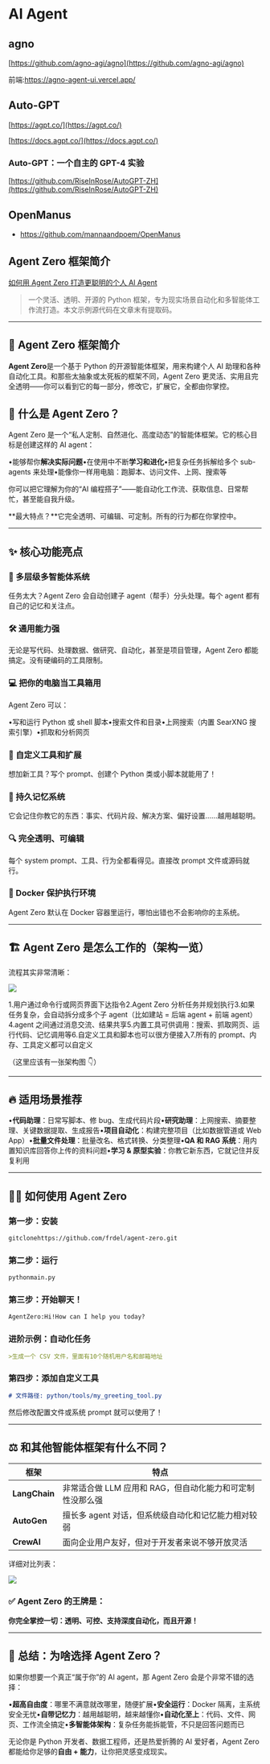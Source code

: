 # AI Agent

## agno

[https://github.com/agno-agi/agno](https://github.com/agno-agi/agno)

前端:https://agno-agent-ui.vercel.app/


## Auto-GPT

[https://agpt.co/](https://agpt.co/)

[https://docs.agpt.co/](https://docs.agpt.co/)

### Auto-GPT：一个自主的 GPT-4 实验

[https://github.com/RiseInRose/AutoGPT-ZH](https://github.com/RiseInRose/AutoGPT-ZH)

## OpenManus

- https://github.com/mannaandpoem/OpenManus

## Agent Zero 框架简介

[如何用 Agent Zero 打造更聪明的个人 AI Agent](https://mp.weixin.qq.com/s/j-IwBw9sgH82tu0Aj7AFMg)



> 一个灵活、透明、开源的 Python 框架，专为现实场景自动化和多智能体工作流打造。本文示例源代码在文章末有提取码。

---

## 🚀 Agent Zero 框架简介

**Agent Zero**是一个基于 Python 的开源智能体框架，用来构建个人 AI 助理和各种自动化工具。和那些太抽象或太死板的框架不同，Agent Zero 更灵活、实用且完全透明——你可以看到它的每一部分，修改它，扩展它，全都由你掌控。

## 🤖 什么是 Agent Zero？

Agent Zero 是一个“私人定制、自然进化、高度动态”的智能体框架。它的核心目标是创建这样的 AI agent：

•能够帮你**解决实际问题**•在使用中不断**学习和进化**•把复杂任务拆解给多个 sub-agents 来处理•能像你一样用电脑：跑脚本、访问文件、上网、搜索等

你可以把它理解为你的“AI 编程搭子”——能自动化工作流、获取信息、日常帮忙，甚至能自我升级。

**最大特点？**它完全透明、可编辑、可定制。所有的行为都在你掌控中。

---

## ✨ 核心功能亮点

### 🧠 多层级多智能体系统

任务太大？Agent Zero 会自动创建子 agent（帮手）分头处理。每个 agent 都有自己的记忆和关注点。

### 🛠️ 通用能力强

无论是写代码、处理数据、做研究、自动化，甚至是项目管理，Agent Zero 都能搞定。没有硬编码的工具限制。

### 💻 把你的电脑当工具箱用

Agent Zero 可以：

•写和运行 Python 或 shell 脚本•搜索文件和目录•上网搜索（内置 SearXNG 搜索引擎）•抓取和分析网页

### 🧩 自定义工具和扩展

想加新工具？写个 prompt、创建个 Python 类或小脚本就能用了！

### 🧠 持久记忆系统

它会记住你教它的东西：事实、代码片段、解决方案、偏好设置……越用越聪明。

### 🔍 完全透明、可编辑

每个 system prompt、工具、行为全都看得见。直接改 prompt 文件或源码就行。

### 🐳 Docker 保护执行环境

Agent Zero 默认在 Docker 容器里运行，哪怕出错也不会影响你的主系统。

---

## 🏗️ Agent Zero 是怎么工作的（架构一览）

流程其实非常清晰：

![](https://mmbiz.qpic.cn/sz_mmbiz_jpg/6Ex6Atic0gTwy6weQLgSg2OHhFQgBnkqUsfLzYAeUrP20zKuQqLMyQkkGOk6Vjv4gK5oibWlvia5BNMu1A0UkCXDg/640?wx_fmt=webp&from=appmsg&tp=webp&wxfrom=5&wx_lazy=1)

1.用户通过命令行或网页界面下达指令2.Agent Zero 分析任务并规划执行3.如果任务复杂，会自动拆分成多个子 agent（比如建站 = 后端 agent + 前端 agent）4.agent 之间通过消息交流、结果共享5.内置工具可供调用：搜索、抓取网页、运行代码、记忆调用等6.自定义工具和脚本也可以很方便接入7.所有的 prompt、内存、工具定义都可以自定义

（这里应该有一张架构图 👇）

---

## 🔥 适用场景推荐

•**代码助理**：日常写脚本、修 bug、生成代码片段•**研究助理**：上网搜索、摘要整理、关键数据提取、生成报告•**项目自动化**：构建完整项目（比如数据管道或 Web App）•**批量文件处理**：批量改名、格式转换、分类整理•**QA 和 RAG 系统**：用内置知识库回答你上传的资料问题•**学习 & 原型实验**：你教它新东西，它就记住并反复利用

---

## 🧑‍💻 如何使用 Agent Zero

### 第一步：安装

```Bash
gitclonehttps://github.com/frdel/agent-zero.git
```

### 第二步：运行

```Python
pythonmain.py
```

### 第三步：开始聊天！

```Markdown
AgentZero:Hi!How can I help you today?
```

### 进阶示例：自动化任务

```Markdown
>生成一个 CSV 文件，里面有10个随机用户名和邮箱地址
```

### 第四步：添加自定义工具

```Markdown
# 文件路径: python/tools/my_greeting_tool.py
```

然后修改配置文件或系统 prompt 就可以使用了！

---

## ⚖️ 和其他智能体框架有什么不同？

|框架|特点|
|-|-|
|**LangChain**|非常适合做 LLM 应用和 RAG，但自动化能力和可定制性没那么强|
|**AutoGen**|擅长多 agent 对话，但系统级自动化和记忆能力相对较弱|
|**CrewAI**|面向企业用户友好，但对于开发者来说不够开放灵活|


详细对比列表：

![](https://mmbiz.qpic.cn/sz_mmbiz_jpg/6Ex6Atic0gTwy6weQLgSg2OHhFQgBnkqUXATtqLAkoofndkFP4VFda7Y83CicD5TW53zYJ77qlJyn4btZsCC8BEA/640?wx_fmt=webp&from=appmsg&tp=webp&wxfrom=5&wx_lazy=1)

### ✅ Agent Zero 的王牌是：

**你完全掌控一切：透明、可控、支持深度自动化，而且开源！**

---

## 🧭 总结：为啥选择 Agent Zero？

如果你想要一个真正“属于你”的 AI agent，那 Agent Zero 会是个非常不错的选择：

•**超高自由度**：哪里不满意就改哪里，随便扩展•**安全运行**：Docker 隔离，主系统安全无忧•**自带记忆力**：越用越聪明，越来越懂你•**自动化至上**：代码、文件、网页、工作流全搞定•**多智能体架构**：复杂任务能拆能管，不只是回答问题而已

无论你是 Python 开发者、数据工程师，还是热爱折腾的 AI 爱好者，Agent Zero 都能给你足够的**自由 + 能力**，让你把灵感变成现实。